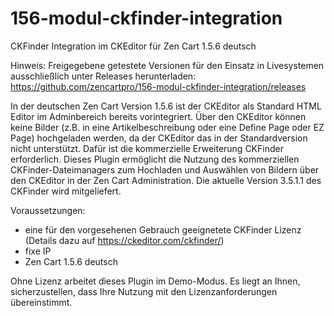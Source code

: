 # 156-modul-ckfinder-integration
CKFinder Integration im CKEditor für Zen Cart 1.5.6 deutsch

Hinweis: 
Freigegebene getestete Versionen für den Einsatz in Livesystemen ausschließlich unter Releases herunterladen:
https://github.com/zencartpro/156-modul-ckfinder-integration/releases

In der deutschen Zen Cart Version 1.5.6 ist der CKEditor als Standard HTML Editor im Adminbereich bereits vorintegriert.
Über den CKEditor können keine Bilder (z.B. in eine Artikelbeschreibung oder eine Define Page oder EZ Page) hochgeladen werden, da der CKEditor das in der Standardversion nicht unterstützt.
Dafür ist die kommerzielle Erweiterung CKFinder erforderlich.
Dieses Plugin ermöglicht die Nutzung des kommerziellen CKFinder-Dateimanagers zum Hochladen und Auswählen von Bildern über den CKEditor in der Zen Cart Administration.
Die aktuelle Version 3.5.1.1 des CKFinder wird mitgeliefert.

Voraussetzungen:
- eine für den vorgesehenen Gebrauch geeignetete CKFinder Lizenz (Details dazu auf https://ckeditor.com/ckfinder/)
- fixe IP
- Zen Cart 1.5.6 deutsch

Ohne Lizenz arbeitet dieses Plugin im Demo-Modus. 
Es liegt an Ihnen, sicherzustellen, dass Ihre Nutzung mit den Lizenzanforderungen übereinstimmt.
